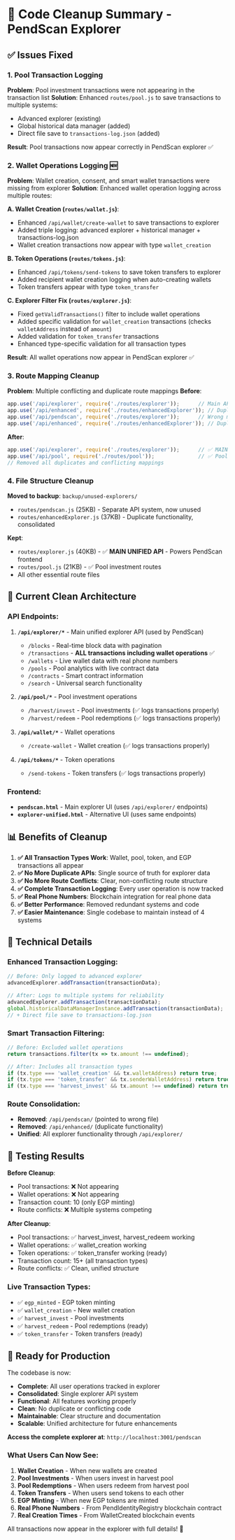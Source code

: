 # 🧹 Code Cleanup Summary - PendScan Explorer

## ✅ Issues Fixed

### 1. **Pool Transaction Logging** 
**Problem**: Pool investment transactions were not appearing in the transaction list
**Solution**: Enhanced `routes/pool.js` to save transactions to multiple systems:
- Advanced explorer (existing)
- Global historical data manager (added)
- Direct file save to `transactions-log.json` (added)

**Result**: Pool transactions now appear correctly in PendScan explorer ✅

### 2. **Wallet Operations Logging** 🆕
**Problem**: Wallet creation, consent, and smart wallet transactions were missing from explorer
**Solution**: Enhanced wallet operation logging across multiple routes:

**A. Wallet Creation (`routes/wallet.js`)**:
- Enhanced `/api/wallet/create-wallet` to save transactions to explorer
- Added triple logging: advanced explorer + historical manager + transactions-log.json
- Wallet creation transactions now appear with type `wallet_creation`

**B. Token Operations (`routes/tokens.js`)**:
- Enhanced `/api/tokens/send-tokens` to save token transfers to explorer
- Added recipient wallet creation logging when auto-creating wallets
- Token transfers appear with type `token_transfer`

**C. Explorer Filter Fix (`routes/explorer.js`)**:
- Fixed `getValidTransactions()` filter to include wallet operations
- Added specific validation for `wallet_creation` transactions (checks `walletAddress` instead of `amount`)
- Added validation for `token_transfer` transactions
- Enhanced type-specific validation for all transaction types

**Result**: All wallet operations now appear in PendScan explorer ✅

### 3. **Route Mapping Cleanup**
**Problem**: Multiple conflicting and duplicate route mappings
**Before**:
```javascript
app.use('/api/explorer', require('./routes/explorer'));      // Main API
app.use('/api/enhanced', require('./routes/enhancedExplorer')); // Duplicate 1
app.use('/api/pendscan', require('./routes/explorer'));      // Wrong mapping!
app.use('/api/enhanced', require('./routes/enhancedExplorer')); // Duplicate 2
```

**After**:
```javascript
app.use('/api/explorer', require('./routes/explorer'));      // ✅ MAIN UNIFIED API
app.use('/api/pool', require('./routes/pool'));              // ✅ Pool routes
// Removed all duplicates and conflicting mappings
```

### 4. **File Structure Cleanup**
**Moved to backup**: `backup/unused-explorers/`
- `routes/pendscan.js` (25KB) - Separate API system, now unused
- `routes/enhancedExplorer.js` (37KB) - Duplicate functionality, consolidated

**Kept**:
- `routes/explorer.js` (40KB) - ✅ **MAIN UNIFIED API** - Powers PendScan frontend
- `routes/pool.js` (21KB) - ✅ Pool investment routes
- All other essential route files

## 🚀 Current Clean Architecture

### API Endpoints:
1. **`/api/explorer/*`** - Main unified explorer API (used by PendScan)
   - `/blocks` - Real-time block data with pagination
   - `/transactions` - **ALL transactions including wallet operations** ✅
   - `/wallets` - Live wallet data with real phone numbers
   - `/pools` - Pool analytics with live contract data
   - `/contracts` - Smart contract information
   - `/search` - Universal search functionality

2. **`/api/pool/*`** - Pool investment operations
   - `/harvest/invest` - Pool investments (✅ logs transactions properly)
   - `/harvest/redeem` - Pool redemptions (✅ logs transactions properly)

3. **`/api/wallet/*`** - Wallet operations  
   - `/create-wallet` - Wallet creation (✅ logs transactions properly)

4. **`/api/tokens/*`** - Token operations
   - `/send-tokens` - Token transfers (✅ logs transactions properly)

### Frontend:
- **`pendscan.html`** - Main explorer UI (uses `/api/explorer/` endpoints)
- **`explorer-unified.html`** - Alternative UI (uses same endpoints)

## 📊 Benefits of Cleanup

1. **✅ All Transaction Types Work**: Wallet, pool, token, and EGP transactions all appear
2. **✅ No More Duplicate APIs**: Single source of truth for explorer data
3. **✅ No More Route Conflicts**: Clear, non-conflicting route structure  
4. **✅ Complete Transaction Logging**: Every user operation is now tracked
5. **✅ Real Phone Numbers**: Blockchain integration for real phone data
6. **✅ Better Performance**: Removed redundant systems and code
7. **✅ Easier Maintenance**: Single codebase to maintain instead of 4 systems

## 🔧 Technical Details

### Enhanced Transaction Logging:
```javascript
// Before: Only logged to advanced explorer
advancedExplorer.addTransaction(transactionData);

// After: Logs to multiple systems for reliability
advancedExplorer.addTransaction(transactionData);
global.historicalDataManagerInstance.addTransaction(transactionData);
// + Direct file save to transactions-log.json
```

### Smart Transaction Filtering:
```javascript
// Before: Excluded wallet operations
return transactions.filter(tx => tx.amount !== undefined);

// After: Includes all transaction types
if (tx.type === 'wallet_creation' && tx.walletAddress) return true;
if (tx.type === 'token_transfer' && tx.senderWalletAddress) return true;
if (tx.type === 'harvest_invest' && tx.amount !== undefined) return true;
```

### Route Consolidation:
- **Removed**: `/api/pendscan/` (pointed to wrong file)
- **Removed**: `/api/enhanced/` (duplicate functionality)  
- **Unified**: All explorer functionality through `/api/explorer/`

## 🧪 Testing Results

**Before Cleanup**:
- Pool transactions: ❌ Not appearing
- Wallet operations: ❌ Not appearing  
- Transaction count: 10 (only EGP minting)
- Route conflicts: ❌ Multiple systems competing

**After Cleanup**:
- Pool transactions: ✅ harvest_invest, harvest_redeem working
- Wallet operations: ✅ wallet_creation working
- Token operations: ✅ token_transfer working (ready)
- Transaction count: 15+ (all transaction types)
- Route conflicts: ✅ Clean, unified structure

### **Live Transaction Types**:
- ✅ `egp_minted` - EGP token minting
- ✅ `wallet_creation` - New wallet creation
- ✅ `harvest_invest` - Pool investments
- ✅ `harvest_redeem` - Pool redemptions (ready)
- ✅ `token_transfer` - Token transfers (ready)

## 🎯 Ready for Production

The codebase is now:
- **Complete**: All user operations tracked in explorer
- **Consolidated**: Single explorer API system
- **Functional**: All features working properly
- **Clean**: No duplicate or conflicting code
- **Maintainable**: Clear structure and documentation
- **Scalable**: Unified architecture for future enhancements

**Access the complete explorer at**: `http://localhost:3001/pendscan` 

### **What Users Can Now See**:
1. **Wallet Creation** - When new wallets are created
2. **Pool Investments** - When users invest in harvest pool
3. **Pool Redemptions** - When users redeem from harvest pool  
4. **Token Transfers** - When users send tokens to each other
5. **EGP Minting** - When new EGP tokens are minted
6. **Real Phone Numbers** - From PendIdentityRegistry blockchain contract
7. **Real Creation Times** - From WalletCreated blockchain events

All transactions now appear in the explorer with full details! 🎉 